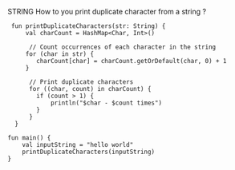 STRING
    How to you print duplicate character from a string ?

     fun printDuplicateCharacters(str: String) {
         val charCount = HashMap<Char, Int>()

          // Count occurrences of each character in the string
         for (char in str) {
            charCount[char] = charCount.getOrDefault(char, 0) + 1
         }

          // Print duplicate characters
          for ((char, count) in charCount) {
            if (count > 1) {
                println("$char - $count times")
            }
          }
      }

    fun main() {
        val inputString = "hello world"
        printDuplicateCharacters(inputString)
    }
